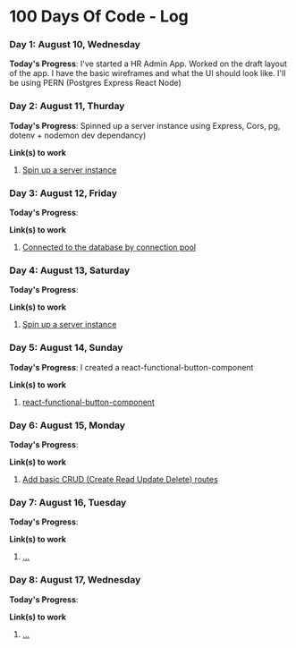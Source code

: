 # 100 Days Of Code - Log


### Day 1: August 10, Wednesday

**Today's Progress**: I've started a HR Admin App. Worked on the draft layout of the app. I have the basic wireframes and what the UI should look like. I'll be using PERN (Postgres Express React Node)


### Day 2: August 11, Thurday

**Today's Progress**: Spinned up a server instance using Express, Cors, pg, dotenv + nodemon dev dependancy)


**Link(s) to work**
1. [Spin up a server instance](https://github.com/DouglasVDM/hradmin/commit/75ce5a93396cb5e52d31c6c9582624500e19f731)


### Day 3: August 12, Friday

**Today's Progress**: 

**Link(s) to work**
1. [Connected to the database by connection pool](https://github.com/DouglasVDM/hradmin/commit/75ce5a93396cb5e52d31c6c9582624500e19f731)


### Day 4: August 13, Saturday

**Today's Progress**: 

**Link(s) to work**
1. [Spin up a server instance](https://github.com/DouglasVDM/hradmin/commit/75ce5a93396cb5e52d31c6c9582624500e19f731)


### Day 5: August 14, Sunday

**Today's Progress**: I created a react-functional-button-component

**Link(s) to work**
1. [react-functional-button-component](https://github.com/DouglasVDM/react-functional-button-component)


### Day 6: August 15, Monday

**Today's Progress**: 

**Link(s) to work**
1. [Add basic CRUD (Create Read Update Delete) routes](https://github.com/DouglasVDM/hradmin/commit/406c8dd38456a667ed5bbb7f8d3b691b5a444acb)


### Day 7: August 16, Tuesday

**Today's Progress**: 

**Link(s) to work**
1. [...](...)


### Day 8: August 17, Wednesday

**Today's Progress**: 

**Link(s) to work**
1. [...](...)
